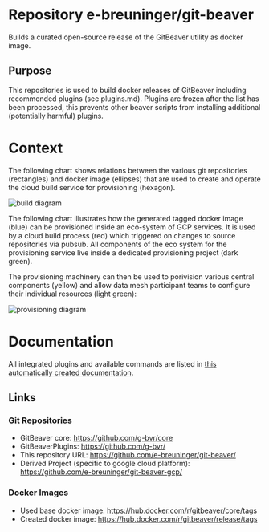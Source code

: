 
# Repository e-breuninger/git-beaver

Builds a curated open-source release of the GitBeaver utility as docker image. 

## Purpose

This repositories is used to build docker releases of GitBeaver including recommended plugins (see plugins.md). 
Plugins are frozen after the list has been processed, this prevents other beaver scripts from installing additional
(potentially harmful) plugins.

# Context

The following chart shows relations between the various git repositories (rectangles) and docker image (ellipses) that are
used to create and operate the cloud build service for provisioning (hexagon). 

![build diagram](http://www.plantuml.com/plantuml/proxy?cache=no&src=https://raw.githubusercontent.com/e-breuninger/git-beaver/main/puml/build.puml)

The following chart illustrates how the generated tagged docker image (blue) can be provisioned inside an eco-system
of GCP services. It is used by a cloud build process (red) which triggered on changes to source repositories via pubsub.
All components of the eco system for the provisioning service live inside a dedicated provisioning project (dark green).

The provisioning machinery can then be used to porivision various central components (yellow) and allow data mesh participant 
teams to configure their individual resources (light green): 

![provisioning diagram](http://www.plantuml.com/plantuml/proxy?cache=no&src=https://raw.githubusercontent.com/e-breuninger/git-beaver/main/puml/provisioning.puml)

# Documentation

All integrated plugins and available commands are listed in [this automatically created documentation](https://htmlpreview.github.io/?https://raw.githubusercontent.com/e-breuninger/git-beaver/main/doc/autocreated/index.html).

## Links

### Git Repositories
* GitBeaver core: https://github.com/g-bvr/core
* GitBeaverPlugins: https://github.com/g-bvr/
* This repository URL: https://github.com/e-breuninger/git-beaver/
* Derived Project (specific to google cloud platform): https://github.com/e-breuninger/git-beaver-gcp/

### Docker Images
* Used base docker image: https://hub.docker.com/r/gitbeaver/core/tags
* Created docker image: https://hub.docker.com/r/gitbeaver/release/tags
